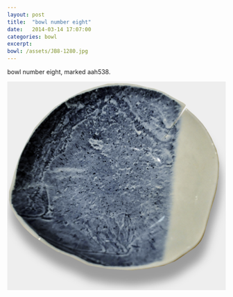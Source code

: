 ```yaml
---
layout: post
title:  "bowl number eight"
date:   2014-03-14 17:07:00
categories: bowl
excerpt: 
bowl: /assets/JB8-1280.jpg
---
```


bowl number eight, marked aah538. 

<img src="/assets/JB8-1280.jpg" class="bowl-large"/>





